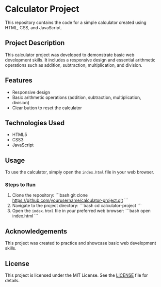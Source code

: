 
# Calculator Project

This repository contains the code for a simple calculator created using HTML, CSS, and JavaScript.

## Project Description

This calculator project was developed to demonstrate basic web development skills. It includes a responsive design and essential arithmetic operations such as addition, subtraction, multiplication, and division.

## Features

- Responsive design
- Basic arithmetic operations (addition, subtraction, multiplication, division)
- Clear button to reset the calculator

## Technologies Used

- HTML5
- CSS3
- JavaScript

## Usage

To use the calculator, simply open the `index.html` file in your web browser.

### Steps to Run

1. Clone the repository:
   \`\`\`bash
   git clone https://github.com/yourusername/calculator-project.git
   \`\`\`
2. Navigate to the project directory:
   \`\`\`bash
   cd calculator-project
   \`\`\`
3. Open the `index.html` file in your preferred web browser:
   \`\`\`bash
   open index.html
   \`\`\`

## Acknowledgements

This project was created to practice and showcase basic web development skills.

## License

This project is licensed under the MIT License. See the [LICENSE](LICENSE) file for details.
